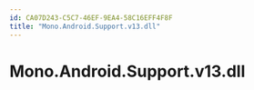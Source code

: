 ```yaml
---
id: CA07D243-C5C7-46EF-9EA4-58C16EFF4F8F
title: "Mono.Android.Support.v13.dll"
---
```


# Mono.Android.Support.v13.dll
